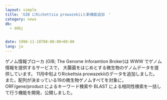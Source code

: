 ```yaml
---
layout: simple
title: 'GIB にRickettsia prowazekiiと新機能追加　'
category: news
db:
  - ddbj


date: 1998-11-18T00:00:00+09:00
lang: ja
---
```


ゲノム情報ブローカ (GIB; The Genome Inforamtion Broker)は WWW でゲノム情報を提供するサービスで， 大腸菌をはじめとする微生物のゲノムデータを提供しています。 11月中旬よりRickettsia prowazekiiのデータを追加しました。<br>また，配列が決まっている19の微生物ゲノムすべてを対象に，ORF/gene/product によるキーワード検索や BLAST による相同性検索を一括して行う機能を開発，公開しました。
